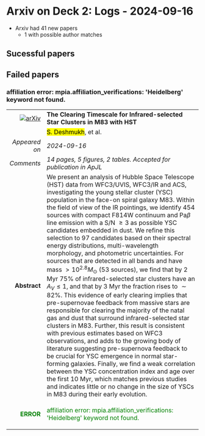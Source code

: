 # Arxiv on Deck 2: Logs - 2024-09-16

* Arxiv had 41 new papers
    * 1 with possible author matches

## Sucessful papers

## Failed papers

### affiliation error: mpia.affiliation_verifications: 'Heidelberg' keyword not found. 


|||
|---:|:---|
| [![arXiv](https://img.shields.io/badge/arXiv-2409.08994-b31b1b.svg)](https://arxiv.org/abs/2409.08994) | **The Clearing Timescale for Infrared-selected Star Clusters in M83 with HST**  |
|| <mark>S. Deshmukh</mark>, et al. |
|*Appeared on*| *2024-09-16*|
|*Comments*| *14 pages, 5 figures, 2 tables. Accepted for publication in ApJL*|
|**Abstract**|            We present an analysis of Hubble Space Telescope (HST) data from WFC3/UVIS, WFC3/IR and ACS, investigating the young stellar cluster (YSC) population in the face-on spiral galaxy M83. Within the field of view of the IR pointings, we identify 454 sources with compact F814W continuum and Pa$\beta$ line emission with a S/N $\geq 3$ as possible YSC candidates embedded in dust. We refine this selection to 97 candidates based on their spectral energy distributions, multi-wavelength morphology, and photometric uncertainties. For sources that are detected in all bands and have mass $> 10^{2.8} M_{\odot}$ (53 sources), we find that by 2 Myr $75\%$ of infrared-selected star clusters have an $A_{V} \leq 1$, and that by 3 Myr the fraction rises to $\sim 82\%$. This evidence of early clearing implies that pre-supernovae feedback from massive stars are responsible for clearing the majority of the natal gas and dust that surround infrared-selected star clusters in M83. Further, this result is consistent with previous estimates based on WFC3 observations, and adds to the growing body of literature suggesting pre-supernova feedback to be crucial for YSC emergence in normal star-forming galaxies. Finally, we find a weak correlation between the YSC concentration index and age over the first 10 Myr, which matches previous studies and indicates little or no change in the size of YSCs in M83 during their early evolution.         |
|<p style="color:green"> **ERROR** </p>| <p style="color:green">affiliation error: mpia.affiliation_verifications: 'Heidelberg' keyword not found.</p> |

